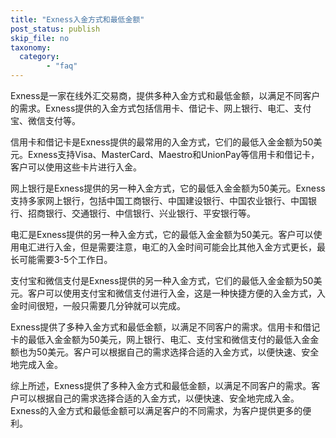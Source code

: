 ```yaml
---
title: "Exness入金方式和最低金额"
post_status: publish
skip_file: no
taxonomy:
  category:
        - "faq"
---
```


Exness是一家在线外汇交易商，提供多种入金方式和最低金额，以满足不同客户的需求。Exness提供的入金方式包括信用卡、借记卡、网上银行、电汇、支付宝、微信支付等。

信用卡和借记卡是Exness提供的最常用的入金方式，它们的最低入金金额为50美元。Exness支持Visa、MasterCard、Maestro和UnionPay等信用卡和借记卡，客户可以使用这些卡片进行入金。

网上银行是Exness提供的另一种入金方式，它的最低入金金额为50美元。Exness支持多家网上银行，包括中国工商银行、中国建设银行、中国农业银行、中国银行、招商银行、交通银行、中信银行、兴业银行、平安银行等。

电汇是Exness提供的另一种入金方式，它的最低入金金额为50美元。客户可以使用电汇进行入金，但是需要注意，电汇的入金时间可能会比其他入金方式更长，最长可能需要3-5个工作日。

支付宝和微信支付是Exness提供的另一种入金方式，它们的最低入金金额为50美元。客户可以使用支付宝和微信支付进行入金，这是一种快捷方便的入金方式，入金时间很短，一般只需要几分钟就可以完成。

Exness提供了多种入金方式和最低金额，以满足不同客户的需求。信用卡和借记卡的最低入金金额为50美元，网上银行、电汇、支付宝和微信支付的最低入金金额也为50美元。客户可以根据自己的需求选择合适的入金方式，以便快速、安全地完成入金。

综上所述，Exness提供了多种入金方式和最低金额，以满足不同客户的需求。客户可以根据自己的需求选择合适的入金方式，以便快速、安全地完成入金。Exness的入金方式和最低金额可以满足客户的不同需求，为客户提供更多的便利。
